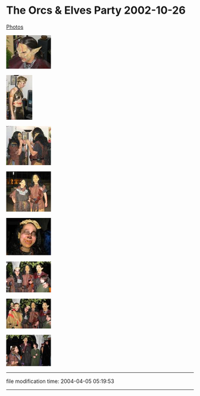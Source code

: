 The Orcs & Elves Party 2002-10-26
=================================

[Photos](/p/photos/)

[![](/photos/thumb/2002-10-26-orc01.jpg)](/photos/2002-10-26-orc01.jpg)

[![](/photos/thumb/2002-10-26-one-ring01.jpg)](/photos/2002-10-26-one-ring01.jpg)

[![](/photos/thumb/2002-10-26-orc02.jpg)](/photos/2002-10-26-orc02.jpg)

[![](/photos/thumb/2002-10-26-orc03.jpg)](/photos/2002-10-26-orc03.jpg)

[![](/photos/thumb/2002-10-26-orc04.jpg)](/photos/2002-10-26-orc04.jpg)

[![](/photos/thumb/2002-10-26-orc05.jpg)](/photos/2002-10-26-orc05.jpg)

[![](/photos/thumb/2002-10-26-orc06.jpg)](/photos/2002-10-26-orc06.jpg)

[![](/photos/thumb/2002-10-26-orc07.jpg)](/photos/2002-10-26-orc07.jpg)

* * *

file modification time: 2004-04-05 05:19:53

* * *
